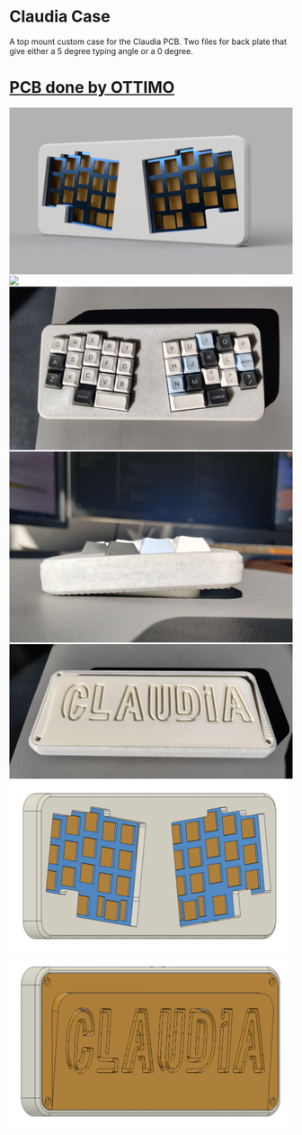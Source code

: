 # Claudia Case
A top mount custom case for the Claudia PCB. Two files for back plate that give either a 5 degree typing angle or a 0 degree.  
#   [PCB done by OTTIMO](https://github.com/subottimale/Claudia)


<img src="https://github.com/drewfowler/Drew...-Open-Source-Projects/blob/main/Claudia/pics/claudia_render_front.png" /> 
<img src="https://github.com/drewfowler/Mountainous-Open-Source-Projects/blob/main/Claudia/pics/claudia_back_render.PNG" /> 
<img src="https://github.com/drewfowler/Drew...-Open-Source-Projects/blob/main/Claudia/pics/claudia_real_front.jpg" /> 
<img src="https://github.com/drewfowler/Drew...-Open-Source-Projects/blob/main/Claudia/pics/claudia_real_side.jpg" /> 
<img src="https://github.com/drewfowler/Drew...-Open-Source-Projects/blob/main/Claudia/pics/claudia_real_back.jpg" /> 
<img src="https://github.com/drewfowler/Drew...-Open-Source-Projects/blob/main/Claudia/pics/claudia_front.png" /> 
<img src="https://github.com/drewfowler/Drew...-Open-Source-Projects/blob/main/Claudia/pics/claudia_rear.png" /> 


